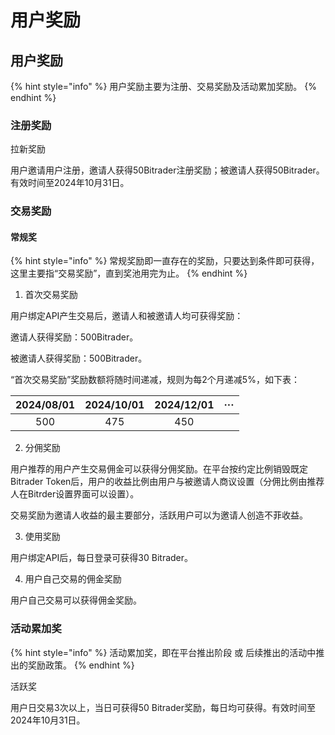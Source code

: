 # 用户奖励

## 用户奖励

{% hint style="info" %}
用户奖励主要为注册、交易奖励及活动累加奖励。
{% endhint %}

### 注册奖励

拉新奖励

用户邀请用户注册，邀请人获得50Bitrader注册奖励；被邀请人获得50Bitrader。有效时间至2024年10月31日。

### 交易奖励

#### 常规奖

{% hint style="info" %}
常规奖励即一直存在的奖励，只要达到条件即可获得，这里主要指“交易奖励”，直到奖池用完为止。
{% endhint %}

1. 首次交易奖励

用户绑定API产生交易后，邀请人和被邀请人均可获得奖励：

邀请人获得奖励：500Bitrader。

被邀请人获得奖励：500Bitrader。

“首次交易奖励”奖励数额将随时间递减，规则为每2个月递减5%，如下表：

|    2024/08/01   |     2024/10/01     |     2024/12/01     | ··· |
| :-------------: | :----------------: | :----------------: | :-: |
|             500 |                475 |                450 |     |

2. 分佣奖励

用户推荐的用户产生交易佣金可以获得分佣奖励。在平台按约定比例销毁既定Bitrader Token后，用户的收益比例由用户与被邀请人商议设置（分佣比例由推荐人在Bitrder设置界面可以设置）。

交易奖励为邀请人收益的最主要部分，活跃用户可以为邀请人创造不菲收益。

3. 使用奖励

用户绑定API后，每日登录可获得30 Bitrader。

4. 用户自己交易的佣金奖励

用户自己交易可以获得佣金奖励。

### 活动累加奖

{% hint style="info" %}
活动累加奖，即在平台推出阶段 或 后续推出的活动中推出的奖励政策。
{% endhint %}

活跃奖

用户日交易3次以上，当日可获得50 Bitrader奖励，每日均可获得。有效时间至2024年10月31日。





